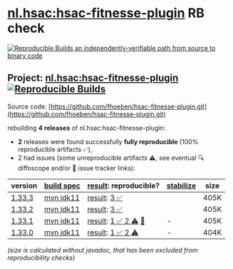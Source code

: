 [nl.hsac:hsac-fitnesse-plugin](https://central.sonatype.com/artifact/nl.hsac/hsac-fitnesse-plugin/versions) RB check
=======

[![Reproducible Builds](https://reproducible-builds.org/images/logos/rb.svg) an independently-verifiable path from source to binary code](https://reproducible-builds.org/)

## Project: [nl.hsac:hsac-fitnesse-plugin](https://central.sonatype.com/artifact/nl.hsac/hsac-fitnesse-plugin/versions) [![Reproducible Builds](https://img.shields.io/endpoint?url=https://raw.githubusercontent.com/jvm-repo-rebuild/reproducible-central/master/content/nl/hsac/hsac-fitnesse-plugin/badge.json)](https://github.com/jvm-repo-rebuild/reproducible-central/blob/master/content/nl/hsac/hsac-fitnesse-plugin/README.md)

Source code: [https://github.com/fhoeben/hsac-fitnesse-plugin.git](https://github.com/fhoeben/hsac-fitnesse-plugin.git)

rebuilding **4 releases** of nl.hsac:hsac-fitnesse-plugin:
- **2** releases were found successfully **fully reproducible** (100% reproducible artifacts :white_check_mark:),
- 2 had issues (some unreproducible artifacts :warning:, see eventual :mag: diffoscope and/or :memo: issue tracker links):

| version | [build spec](/BUILDSPEC.md) | [result](https://reproducible-builds.org/docs/jvm/): reproducible? | [stabilize](https://github.com/google/oss-rebuild/blob/main/cmd/stabilize/README.md) | size |
| -- | --------- | ------ | ------ | -- |
| [1.33.3](https://central.sonatype.com/artifact/nl.hsac/hsac-fitnesse-plugin/1.33.3/pom) | [mvn jdk11](hsac-fitnesse-plugin-1.33.3.buildspec) | [result](hsac-fitnesse-plugin-1.33.3.buildinfo): [3 :white_check_mark: ](hsac-fitnesse-plugin-1.33.3.buildcompare) | | 405K |
| [1.33.2](https://central.sonatype.com/artifact/nl.hsac/hsac-fitnesse-plugin/1.33.2/pom) | [mvn jdk11](hsac-fitnesse-plugin-1.33.2.buildspec) | [result](hsac-fitnesse-plugin-1.33.2.buildinfo): [3 :white_check_mark: ](hsac-fitnesse-plugin-1.33.2.buildcompare) | | 405K |
| [1.33.1](https://central.sonatype.com/artifact/nl.hsac/hsac-fitnesse-plugin/1.33.1/pom) | [mvn jdk11](hsac-fitnesse-plugin-1.33.1.buildspec) | [result](hsac-fitnesse-plugin-1.33.1.buildinfo): [1 :white_check_mark:  2 :warning:](hsac-fitnesse-plugin-1.33.1.buildcompare) [:memo:](https://github.com/fhoeben/hsac-fitnesse-plugin/pull/64) | - | 405K |
| [1.33.0](https://central.sonatype.com/artifact/nl.hsac/hsac-fitnesse-plugin/1.33.0/pom) | [mvn jdk11](hsac-fitnesse-plugin-1.33.0.buildspec) | [result](hsac-fitnesse-plugin-1.33.0.buildinfo): [1 :white_check_mark:  2 :warning:](hsac-fitnesse-plugin-1.33.0.buildcompare) | - | 404K |

<i>(size is calculated without javadoc, that has been excluded from reproducibility checks)</i>
